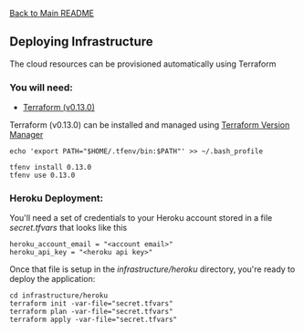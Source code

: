 [Back to Main README](../README.md)
## Deploying Infrastructure
The cloud resources can be provisioned automatically using Terraform 

### You will need: 
* [Terraform (v0.13.0)](https://www.terraform.io/downloads.html)

Terraform (v0.13.0) can be installed and managed using [Terraform Version Manager](https://github.com/tfutils/tfenv)

```
echo 'export PATH="$HOME/.tfenv/bin:$PATH"' >> ~/.bash_profile
```

```
tfenv install 0.13.0
tfenv use 0.13.0
```

### Heroku Deployment:

You'll need a set of credentials to your Heroku account stored in a file *secret.tfvars* that looks like this

```
heroku_account_email = "<account email>"
heroku_api_key = "<heroku api key>"
```

Once that file is setup in the *infrastructure/heroku* directory, you're ready to deploy the application: 

```
cd infrastructure/heroku
terraform init -var-file="secret.tfvars"
terraform plan -var-file="secret.tfvars"
terraform apply -var-file="secret.tfvars"
```
